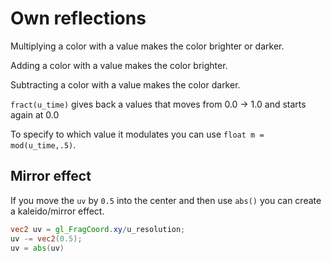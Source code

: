 # Own reflections
Multiplying a color with a value makes the color brighter or darker.

Adding a color with a value makes the color brighter.

Subtracting a color with a value makes the color darker.

`fract(u_time)` gives back a values that moves from 0.0 -> 1.0 and starts again at 0.0

To specify to which value it modulates you can use
`float m = mod(u_time,.5)`.

## Mirror effect
If you move the `uv` by `0.5` into the center and then use `abs()` you can create a kaleido/mirror effect.
```glsl
vec2 uv = gl_FragCoord.xy/u_resolution;
uv -= vec2(0.5);
uv = abs(uv)
```
